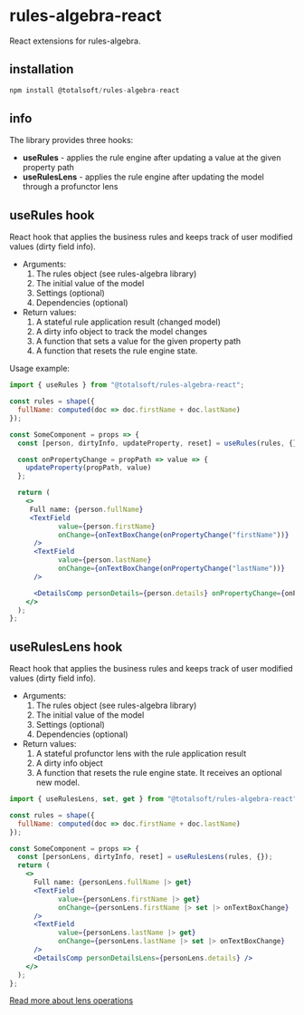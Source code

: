 # rules-algebra-react
React extensions for rules-algebra.


## installation
```javascript
npm install @totalsoft/rules-algebra-react
```

## info
The library provides three hooks:
 - **useRules** - applies the rule engine after updating a value at the given property path
 - **useRulesLens** - applies the rule engine after updating the model through a profunctor lens 

## useRules hook
React hook that applies the business rules and keeps track of user modified values (dirty field info).
* Arguments:
  1. The rules object (see rules-algebra library)
  2. The initial value of the model
  3. Settings (optional)
  4. Dependencies (optional)
* Return values:
  1. A stateful rule application result (changed model) 
  2. A dirty info object to track the model changes
  3. A function that sets a value for the given property path 
  4. A function that resets the rule engine state.

Usage example:

```jsx
import { useRules } from "@totalsoft/rules-algebra-react";

const rules = shape({
  fullName: computed(doc => doc.firstName + doc.lastName)
});

const SomeComponent = props => {
  const [person, dirtyInfo, updateProperty, reset] = useRules(rules, {});

  const onPropertyChange = propPath => value => {
    updateProperty(propPath, value)
  };

  return (
    <>
     Full name: {person.fullName}
     <TextField
            value={person.firstName}
            onChange={onTextBoxChange(onPropertyChange("firstName"))}
      />
      <TextField
            value={person.lastName}
            onChange={onTextBoxChange(onPropertyChange("lastName"))}
      />

      <DetailsComp personDetails={person.details} onPropertyChange={onPropertyChange} />
    </>
  );
};
```

## useRulesLens hook
React hook that applies the business rules and keeps track of user modified values (dirty field info).
* Arguments:
  1. The rules object (see rules-algebra library)
  2. The initial value of the model
  3. Settings (optional)
  4. Dependencies (optional)
* Return values:
  1. A stateful profunctor lens with the rule application result
  2. A dirty info object  
  3. A function that resets the rule engine state. It receives an optional new model.

```jsx
import { useRulesLens, set, get } from "@totalsoft/rules-algebra-react";

const rules = shape({
  fullName: computed(doc => doc.firstName + doc.lastName)
});

const SomeComponent = props => {
  const [personLens, dirtyInfo, reset] = useRulesLens(rules, {});
  return (
    <>
      Full name: {personLens.fullName |> get}
      <TextField
            value={personLens.firstName |> get}
            onChange={personLens.firstName |> set |> onTextBoxChange}
      />
      <TextField
            value={personLens.lastName |> get}
            onChange={personLens.lastName |> set |> onTextBoxChange}
      />
      <DetailsComp personDetailsLens={personLens.details} />
    </>
  );
};
```
[Read more about lens operations](../react-state-lens/src/lensProxy/README.md)